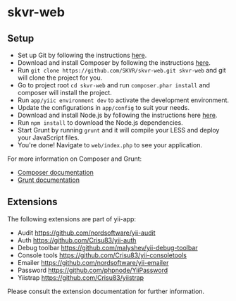 skvr-web
=======

## Setup

 * Set up Git by following the instructions [here](https://help.github.com/articles/set-up-git).
 * Download and install Composer by following the instructions [here](http://getcomposer.org/download/).
 * Run `git clone https://github.com/SKVR/skvr-web.git skvr-web` and git will clone the project for you.
 * Go to project root `cd skvr-web` and run `composer.phar install` and composer will install the project.
 * Run `app/yiic environment dev` to activate the development environment.
 * Update the configurations in `app/config` to suit your needs.
 * Download and install Node.js by following the instructions here [here](https://github.com/joyent/node/wiki/Installing-Node.js-via-package-manager).
 * Run `npm install` to download the Node.js dependencies.
 * Start Grunt by running `grunt` and it will compile your LESS and deploy your JavaScript files.
 * You're done! Navigate to `web/index.php` to see your application.

For more information on Composer and Grunt:

* [Composer documentation](http://getcomposer.org/doc/)
* [Grunt documentation](http://gruntjs.com/getting-started)

## Extensions

The following extensions are part of yii-app:

 * Audit https://github.com/nordsoftware/yii-audit
 * Auth https://github.com/Crisu83/yii-auth
 * Debug toolbar https://github.com/malyshev/yii-debug-toolbar
 * Console tools https://github.com/Crisu83/yii-consoletools
 * Emailer https://github.com/nordsoftware/yii-emailer
 * Password https://github.com/phpnode/YiiPassword
 * Yiistrap https://github.com/Crisu83/yiistrap

Please consult the extension documentation for further information.
